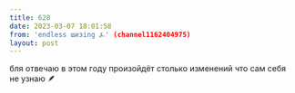 ```yaml
---
title: 628
date: 2023-03-07 18:01:58
from: 'endless шизing ⍼' (channel1162404975)
layout: post
---
```


бля отвечаю в этом году произойдёт столько изменений что сам себя не узнаю 🪶
